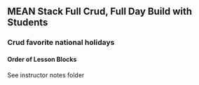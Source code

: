 
## MEAN Stack Full Crud, Full Day Build with Students

### Crud favorite national holidays

#### Order of Lesson Blocks

See instructor notes folder
